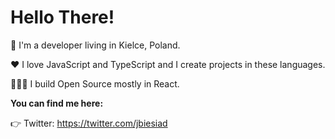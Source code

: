 # Hello There!

👋 I'm a developer living in Kielce, Poland.

❤️ I love JavaScript and TypeScript and I create projects in these languages.

🧑🏻‍💻 I build Open Source mostly in React.

**You can find me here:**

👉 Twitter: https://twitter.com/jbiesiad

